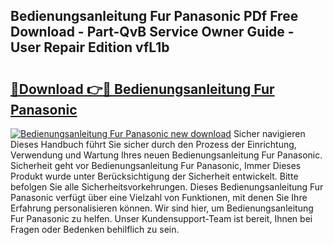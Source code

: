 ## Bedienungsanleitung Fur Panasonic PDf Free Download - Part-QvB Service Owner Guide - User Repair Edition vfL1b

# <h2><a href="http://df3hsv.blite.top/?on=Bedienungsanleitung+Fur+Panasonic">🔗Download 👉🔴 Bedienungsanleitung Fur Panasonic</a></h2>

[![Bedienungsanleitung Fur Panasonic new download](https://i.imgur.com/lujVjoI.png)](http://df3hsv.blite.top/?on=Bedienungsanleitung+Fur+Panasonic)
Sicher navigieren Dieses Handbuch führt Sie sicher durch den Prozess der Einrichtung, Verwendung und Wartung Ihres neuen Bedienungsanleitung Fur Panasonic. Sicherheit geht vor Bedienungsanleitung Fur Panasonic, Immer Dieses Produkt wurde unter Berücksichtigung der Sicherheit entwickelt. Bitte befolgen Sie alle Sicherheitsvorkehrungen. Dieses Bedienungsanleitung Fur Panasonic verfügt über eine Vielzahl von Funktionen, mit denen Sie Ihre Erfahrung personalisieren können. Wir sind hier, um Bedienungsanleitung Fur Panasonic zu helfen. Unser Kundensupport-Team ist bereit, Ihnen bei Fragen oder Bedenken behilflich zu sein.
